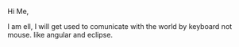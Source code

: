 
Hi Me,

I am ell, I will get used to comunicate with the world by keyboard not mouse.
like angular and eclipse.


